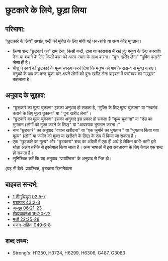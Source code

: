 # छुटकारे के लिये, छुड़ा लिया #

## परिभाषा: ##

“छुटकारे के लिये” अर्थात् बन्दी की मुक्ति के लिए मांगी गई धन-राशि या अन्य कोई भुगतान। 

* क्रिया शब्द "छुटकारे का" दाम देना, किसी बन्दी, दास या कारावास में रखे हुए मनुष्य के लिए धनराशि देना या बचाने के लिए किसी काम को आत्म-त्याग के साथ करना। “पुनः खरीद लेना” “मुक्ति कराने” जैसा ही है।
* यीशु ने स्वयं को छुटकारे के मूल्य स्वरूप करने दिया कि मनुष्य को पाप के दासत्व से मुक्त कराए। मनुष्यों के पाप का दण्ड चुका कर अपने लोगों को पुनः खरीद लेना बाइबल में परमेश्वर का "उद्धार" कहलाता है। 

## अनुवाद के सुझाव: ##

* “छुटकारे का मूल्य चुकाना” इसका अनुवाद हो सकता है, “मुक्ति के लिए मूल्य चुकाना” या “स्वतंत्र कराने के लिए मूल्य चुकाना” या “ पुनः खरीद लेना”।
* “छुटकारे का मूल्य चुकाना” इसका अनुवाद इस प्रकार हो सकता है “मूल्य चुकाना” या "दंड का भुगतान (लोगों को मुक्त करने के लिए)" या "आवश्यक भुगतान करना।"
* नाम "छुटकारे" का अनुवाद "वापस खरीदना" या "एक जुर्माने का भुगतान " या "भुगतान किया गया मूल्य" (लोगों या जमीन को मुक्त या खरीदने के लिए) के रूप में किया जा सकता है।
* एक "छुटकारे  का मूल्य" और "छुटकारा" शब्द का अंग्रेज़ी में एक ही अर्थ है लेकिन कभी-कभी इसे थोड़ा अलग तरीके से इस्तेमाल किया जाता है। अन्य भाषाओं में इस अवधारणा के लिए केवल एक शब्द हो सकता है।  
* सुनिश्चित करें कि यह अनुवाद “प्रायश्चित” के अनुवाद से भिन्न हो।

(यह भी देखें: प्रायश्चित, छुटकारा दिलानेवाला

## बाइबल सन्दर्भ: ##

* [1 तीमुथियुस 02:5-7](../kt/atonement.md)
* [यशायाह 43:2-3](../kt/redeem.md)
* [अय्यूब 06:21-23](rc://hi/tn/help/1ti/02/05)
* [लैव्यव्यवस्था 19:20-22](rc://hi/tn/help/isa/43/02)
* [मत्ती 22:25-28](rc://hi/tn/help/job/06/21)
* [भजन-संहिता 049:6-8](rc://hi/tn/help/lev/19/20)


## शब्द तथ्य: ##

* Strong's: H1350, H3724, H6299, H6306, G487, G3083

